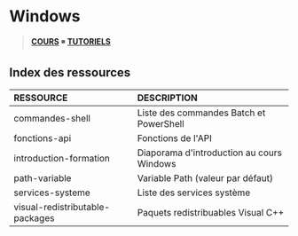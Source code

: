 # Windows

> [**COURS**](https://www.youtube.com/playlist?list=PLrSOXFDHBtfFl6k7dLGdm3vrqYufjpwBw) ◾ [**TUTORIELS**](https://www.youtube.com/playlist?list=PLrSOXFDHBtfFrcRVrJ2ELX2_160l_CpQd)

## Index des ressources

|RESSOURCE|DESCRIPTION|
|:--|:--|
|commandes-shell|Liste des commandes Batch et PowerShell|
|fonctions-api|Fonctions de l'API|
|introduction-formation|Diaporama d'introduction au cours Windows|
|path-variable|Variable Path (valeur par défaut)|
|services-systeme|Liste des services système|
|visual-redistributable-packages|Paquets redistribuables Visual C++|

